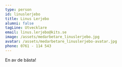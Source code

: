 ```yaml
---
type: person
id: linuslerjebo
title: Linus Lerjebo
alumni: false
tagLine: Utvecklare
email: linus.lerjebo@kits.se
image: /assets/medarbetare_linuslerjebo.jpg
avatar: /assets/medarbetare_linuslerjebo-avatar.jpg
phone: 0761 - 114 543
---
```

En av de bästa!